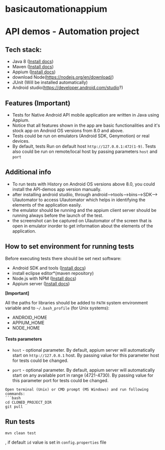 # basicautomationappium
# API demos - Automation project
## Tech stack:
- Java 8 ([Install docs](https://docs.oracle.com/javase/8/docs/technotes/guides/install/install_overview.html))
- Maven ([Install docs](http://maven.apache.org/install.html))
- Appium ([Install docs](https://appium.io/docs/en/about-appium/intro/#appium-concepts))
- download Node(https://nodejs.org/en/download/)
- JUnit (Will be installed automatically)
- Android studio(https://developer.android.com/studio?)

## Features (Important)
- Tests for Native Android API mobile application are written in Java using Appium.
- Notice that all features shown in the app are basic functionalities and it's stock app on Android OS versions from 8.0 and above.
- Tests could be run on emulators (Android SDK, Genymotion) or real devices.
- By default, tests Run on default host ```http://127.0.0.1:472(1-9)```. Tests also could be run on remote/local host by passing parameters ```host``` and ```port```

## Additional info
- To run tests with History on Android OS versions above 8.0, you could install the API-demos app version manually.
- after installing android studiio, through android-->tools-->bins-->SDK--> UIautomator to access UIautomator which helps in identifying the elements of the application easily.
- the emulator should be running and the appium client server should be running always before the launch of the test.
- the screenshot can be captured on UIautomator of the screen that is open in emulator inorder to get information about the elements of the application.



## How to set environment for running tests
Before executing tests there should be set next software:
- Android SDK and tools ([Install docs](https://developer.android.com/studio/index.html))
- install eclipse editor*(maven repository)
- Node.js with NPM ([Install docs](https://nodejs.org/en/download/))
- Appium server ([Install docs](https://appium.io/docs/en/about-appium/intro/#appium-concepts))



**[Important]**

All the paths for libraries should be added to ```PATH``` system environment variable and to ```~/.bash_profile``` (for Unix systems):
- ANDROID_HOME
- APPIUM_HOME
- NODE_HOME


#### Tests parameters

- ```host``` - optional parameter. By default, appium server will automatically start on ```http://127.0.0.1``` host. 
By passing value for this parameter host for tests could be changed.

- ```port``` - optional parameter. By default, appium server will automatically start on any available port in range (4721-4730). 
By passing value for this parameter port for tests could be changed.




```
Open terminal (Unix) or CMD prompt (MS Windows) and run following commands:
```bash
cd CLONED_PROJECT_DIR
git pull
```


## Run tests


```
mvn clean test
```
, if default ```id``` value is set in ```config.properties``` file
